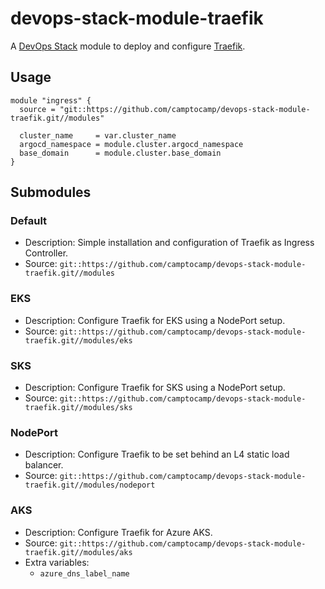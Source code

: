 # devops-stack-module-traefik

A [DevOps Stack](https://devops-stack.io) module to deploy and configure [Traefik](https://traefik.io/).


## Usage

```hcl
module "ingress" {
  source = "git::https://github.com/camptocamp/devops-stack-module-traefik.git//modules"

  cluster_name     = var.cluster_name
  argocd_namespace = module.cluster.argocd_namespace
  base_domain      = module.cluster.base_domain
}
```

## Submodules

### Default

- Description: Simple installation and configuration of Traefik as Ingress Controller.
- Source: `git::https://github.com/camptocamp/devops-stack-module-traefik.git//modules`


### EKS

- Description: Configure Traefik for EKS using a NodePort setup.
- Source: `git::https://github.com/camptocamp/devops-stack-module-traefik.git//modules/eks`


### SKS

- Description: Configure Traefik for SKS using a NodePort setup.
- Source: `git::https://github.com/camptocamp/devops-stack-module-traefik.git//modules/sks`


### NodePort

- Description: Configure Traefik to be set behind an L4 static load balancer.
- Source: `git::https://github.com/camptocamp/devops-stack-module-traefik.git//modules/nodeport`


### AKS

- Description: Configure Traefik for Azure AKS.
- Source: `git::https://github.com/camptocamp/devops-stack-module-traefik.git//modules/aks`
- Extra variables:
   - `azure_dns_label_name`
